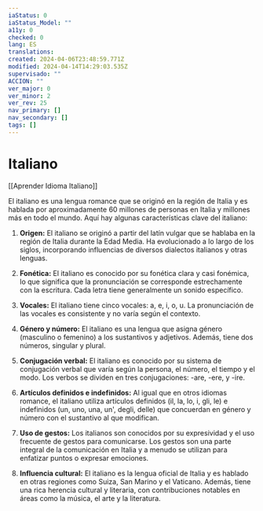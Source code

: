 ```yaml
---
iaStatus: 0
iaStatus_Model: ""
a11y: 0
checked: 0
lang: ES
translations: 
created: 2024-04-06T23:48:59.771Z
modified: 2024-04-14T14:29:03.535Z
supervisado: ""
ACCION: ""
ver_major: 0
ver_minor: 2
ver_rev: 25
nav_primary: []
nav_secondary: []
tags: []
---
```

# Italiano

[[Aprender Idioma Italiano]]

El italiano es una lengua romance que se originó en la región de Italia y es hablada por aproximadamente 60 millones de personas en Italia y millones más en todo el mundo. Aquí hay algunas características clave del italiano:

1. **Origen:** El italiano se originó a partir del latín vulgar que se hablaba en la región de Italia durante la Edad Media. Ha evolucionado a lo largo de los siglos, incorporando influencias de diversos dialectos italianos y otras lenguas.
    
2. **Fonética:** El italiano es conocido por su fonética clara y casi fonémica, lo que significa que la pronunciación se corresponde estrechamente con la escritura. Cada letra tiene generalmente un sonido específico.
    
3. **Vocales:** El italiano tiene cinco vocales: a, e, i, o, u. La pronunciación de las vocales es consistente y no varía según el contexto.
    
4. **Género y número:** El italiano es una lengua que asigna género (masculino o femenino) a los sustantivos y adjetivos. Además, tiene dos números, singular y plural.
    
5. **Conjugación verbal:** El italiano es conocido por su sistema de conjugación verbal que varía según la persona, el número, el tiempo y el modo. Los verbos se dividen en tres conjugaciones: -are, -ere, y -ire.
    
6. **Artículos definidos e indefinidos:** Al igual que en otros idiomas romance, el italiano utiliza artículos definidos (il, la, lo, i, gli, le) e indefinidos (un, uno, una, un', degli, delle) que concuerdan en género y número con el sustantivo al que modifican.
    
7. **Uso de gestos:** Los italianos son conocidos por su expresividad y el uso frecuente de gestos para comunicarse. Los gestos son una parte integral de la comunicación en Italia y a menudo se utilizan para enfatizar puntos o expresar emociones.
    
8. **Influencia cultural:** El italiano es la lengua oficial de Italia y es hablado en otras regiones como Suiza, San Marino y el Vaticano. Además, tiene una rica herencia cultural y literaria, con contribuciones notables en áreas como la música, el arte y la literatura.